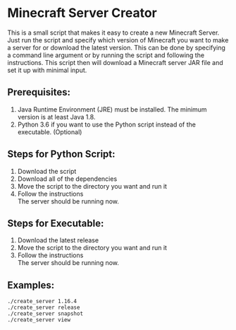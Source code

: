 # Minecraft Server Creator
This is a small script that makes it easy to create a new Minecraft Server. 
Just run the script and specify which version of Minecraft you want to make a server for or download the latest version. 
This can be done by specifying a command line argument or by running the script and following the instructions.
This script then will download a Minecraft server JAR file and set it up with minimal input.

## Prerequisites:
1. Java Runtime Environment (JRE) must be installed. The minimum version is at least Java 1.8.
2. Python 3.6 if you want to use the Python script instead of the executable. (Optional)

## Steps for Python Script:
1. Download the script
2. Download all of the dependencies
3. Move the script to the directory you want and run it
4. Follow the instructions  
The server should be running now.

## Steps for Executable:
1. Download the latest release
2. Move the script to the directory you want and run it
3. Follow the instructions  
The server should be running now.

## Examples:
``` ./create_server 1.16.4 ```  
``` ./create_server release ```  
``` ./create_server snapshot ```  
``` ./create_server view ```  

